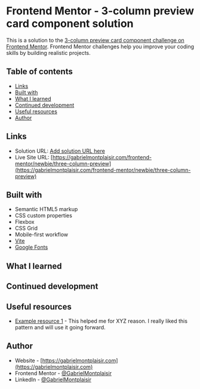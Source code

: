 # Frontend Mentor - 3-column preview card component solution

This is a solution to the [3-column preview card component challenge on Frontend Mentor](https://www.frontendmentor.io/challenges/3column-preview-card-component-pH92eAR2-). Frontend Mentor challenges help you improve your coding skills by building realistic projects.

## Table of contents

- [Links](#links)
- [Built with](#built-with)
- [What I learned](#what-i-learned)
- [Continued development](#continued-development)
- [Useful resources](#useful-resources)
- [Author](#author)

## Links

- Solution URL: [Add solution URL here](https://your-solution-url.com)
- Live Site URL: [https://gabrielmontplaisir.com/frontend-mentor/newbie/three-column-preview](https://gabrielmontplaisir.com/frontend-mentor/newbie/three-column-preview)

## Built with

- Semantic HTML5 markup
- CSS custom properties
- Flexbox
- CSS Grid
- Mobile-first workflow
- [Vite](https://vitejs.dev/)
- [Google Fonts](https://fonts.google.com/)

## What I learned

## Continued development

## Useful resources

- [Example resource 1](https://www.example.com) - This helped me for XYZ reason. I really liked this pattern and will use it going forward.

## Author

- Website - [https://gabrielmontplaisir.com](https://gabrielmontplaisir.com)
- Frontend Mentor - [@GabrielMontplaisir](https://www.frontendmentor.io/profile/GabrielMontplaisir)
- LinkedIn - [@GabrielMontplaisir](https://www.linkedin.com/in/gabriel-montplaisir/)

